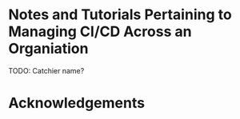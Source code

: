 # Notes and Tutorials Pertaining to Managing CI/CD Across an Organiation

TODO: Catchier name?

# Acknowledgements 